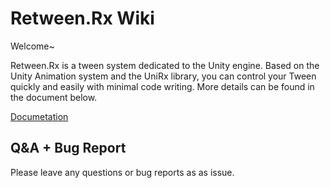 # Retween.Rx Wiki

 Welcome~ 
 
 Retween.Rx is a tween system dedicated to the Unity engine. Based on the Unity Animation system and the UniRx library, you can control your Tween quickly and easily with minimal code writing. More details can be found in the document below.
 
 [Documetation](https://www.notion.so/ototot/Retween-Rx-Documetation-5a36f801cd4d4094a10db196323d2d0d)

## Q&A + Bug Report
 
 Please leave any questions or bug reports as as issue.
 
 
 














